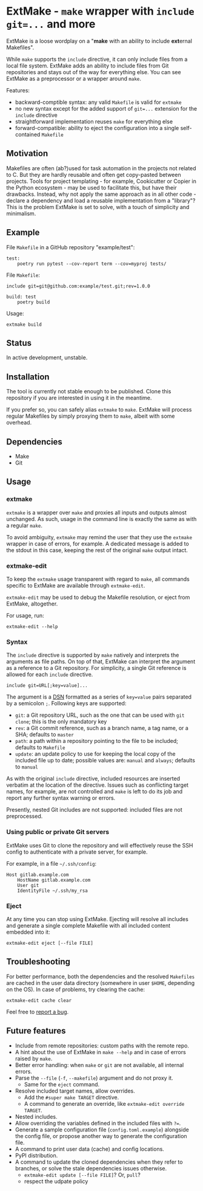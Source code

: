 # ExtMake - `make` wrapper with `include git=...` and more

ExtMake is a loose wordplay on a "**make** with an ability to include
**ext**ernal Makefiles".

While `make` supports the `include` directive, it can only include files from a
local file system. ExtMake adds an ability to include files from Git
repositories and stays out of the way for everything else. You can see ExtMake
as a preprocessor or a wrapper around `make`.

Features:

 - backward-comptible syntax: any valid `Makefile` is valid for `extmake`
 - no new syntax except for the added support of `git=...` extension for the
   `include` directive
 - straightforward implementation reuses `make` for everything else
 - forward-compatible: ability to eject the configuration into a single
   self-contained `Makefile`

## Motivation

Makefiles are often (ab?)used for task automation in the projects not related
to C. But they are hardly reusable and often get copy-pasted between projects.
Tools for project templating - for example, Cookicutter or Copier in the Python
ecosystem - may be used to facilitate this, but have their drawbacks. Instead,
why not apply the same approach as in all other code - declare a dependency and
load a reusable implementation from a "library"? This is the problem ExtMake is
set to solve, with a touch of simplicity and minimalism.

## Example

File `Makefile` in a GitHub repository "example/test":

    test:
        poetry run pytest --cov-report term --cov=myproj tests/

File `Makefile`:

    include git=git@github.com:example/test.git;rev=1.0.0

    build: test
        poetry build

Usage:

    extmake build

## Status

In active development, unstable.

## Installation

The tool is currently not stable enough to be published. Clone this repository
if you are interested in using it in the meantime.

If you prefer so, you can safely alias `extmake` to `make`. ExtMake will
process regular Makefiles by simply proxying them to `make`, albeit with some
overhead.

## Dependencies

 - Make
 - Git

## Usage

### extmake

`extmake` is a wrapper over `make` and proxies all inputs and outputs almost
unchanged. As such, usage in the command line is exactly the same as with a
regular `make`.

To avoid ambiguity, `extmake` may remind the user that they use the `extmake`
wrapper in case of errors, for example. A dedicated message is added to the
stdout in this case, keeping the rest of the original `make` output intact.

### extmake-edit

To keep the `extmake` usage transparent with regard to `make`, all commands
specific to ExtMake are available through `extmake-edit`.

`extmake-edit` may be used to debug the Makefile resolution, or eject from
ExtMake, altogether.

For usage, run:

    extmake-edit --help

### Syntax

The `include` directive is supported by `make` natively and interprets the
arguments as file paths. On top of that, ExtMake can interpret the argument as
a reference to a Git repository. For simplicity, a single Git reference is
allowed for each `include` directive.

    include git=URL[;key=value]...

The argument is a [DSN](https://en.wikipedia.org/wiki/Data_source_name)
formatted as a series of `key=value` pairs separated by a semicolon `;`.
Following keys are supported:

 - `git`: a Git repository URL, such as the one that can be used with `git
   clone`; this is the only mandatory key
 - `rev`: a Git commit reference, such as a branch name, a tag name, or a SHA;
   defaults to `master`
 - `path`: a path within a repository pointing to the file to be included;
   defaults to `Makefile`
 - `update`: an update policy to use for keeping the local copy of the included
   file up to date; possible values are: `manual` and `always`; defaults to
   `manual`

As with the original `include` directive, included resources are inserted
verbatim at the location of the directive. Issues such as conflicting target
names, for example, are not controlled and `make` is left to do its job and
report any further syntax warning or errors.

Presently, nested Git includes are not supported: included files are not
preprocessed.

### Using public or private Git servers

ExtMake uses Git to clone the repository and will effectively reuse the SSH
config to authenticate with a private server, for example.

For example, in a file `~/.ssh/config`:

    Host gitlab.example.com
        HostName gitlab.example.com
        User git
        IdentityFile ~/.ssh/my_rsa

### Eject

At any time you can stop using ExtMake. Ejecting will resolve all includes and
generate a single complete Makefile with all included content embedded into it:

    extmake-edit eject [--file FILE]

## Troubleshooting

For better performance, both the dependencies and the resolved `Makefiles` are
cached in the user data directory (somewhere in user `$HOME`, depending on the
OS). In case of problems, try clearing the cache:

    extmake-edit cache clear

Feel free to [report a bug](https://github.com/candidtim/extmake/issues).

## Future features

 - Include from remote repositories: custom paths with the remote repo.
 - A hint about the use of ExtMake in `make --help` and in case of errors
   raised by `make`.
 - Better error handling: when `make` or `git` are not available, all internal
   errors.
 - Parse the `--file` (`-f`, `--makefile`) argument and do not proxy it.
   - Same for the `eject` command.
 - Resolve included target names, allow overrides.
   - Add the `#super make TARGET` directive.
   - A command to generate an override, like `extmake-edit override TARGET`.
 - Nested includes.
 - Allow overriding the variables defined in the included files with `?=`.
 - Generate a sample configuration file (`config.toml.example`) alongside the
   config file, or propose another way to generate the configuration file.
 - A command to print user data (cache) and config locations.
 - PyPI distribution.
 - A command to update the cloned dependencies when they refer to branches,
   or solve the stale dependencies issues otherwise.
   - `extmake-edit update [--file FILE]`? Or, `pull`?
   - respect the udpate policy
